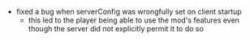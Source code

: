 - fixed a bug when serverConfig was wrongfully set on client startup
    - this led to the player being able to use the mod's features even though the server did not explicitly permit it to
      do so